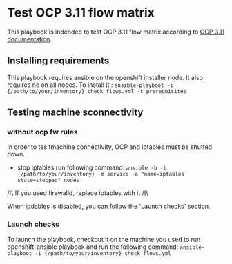 # Test OCP 3.11 flow matrix

This playbook is indended to test OCP 3.11 flow matrix according to [OCP 3.11 documentation](https://docs.openshift.com/container-platform/3.11/install/prerequisites.html).

## Installing requirements

This playbook requires ansible on the openshift installer node.
It also requires nc on all nodes. To install it : `ansible-playboot -i {/path/to/your/inventory} check_flows.yml -t prerequisites`

## Testing machine sconnectivity

### without ocp fw rules

In order to tes tmachine connectivity, OCP and iptables must be shutted down.
 * stop iptables run following command: `ansible -b -i {/path/to/your/inventory} -m service -a "name=iptables state=stopped" nodes`

/!\ If you used firewalld, replace iptables with it /!\

When ipdables is disabled, you can follow the 'Launch checks' section.

### Launch checks

To launch the playbook, checkout it on the machine you used to run openshift-ansible playbook and run the following command: `ansible-playboot -i {/path/to/your/inventory} check_flows.yml`
